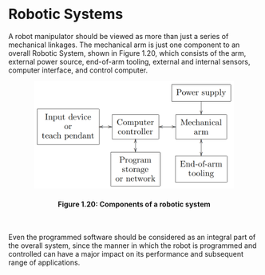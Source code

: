&emsp;
# Robotic Systems

A robot manipulator should be viewed as more than just a series of mechanical linkages. The mechanical arm is just one component to an overall Robotic System, shown in Figure 1.20, which consists of the arm, external power source, end-of-arm tooling, external and internal sensors, computer interface, and control computer. 

<div align=center>
    <img src="imgs/1.20.png" width=400>
    <h4>Figure 1.20: Components of a robotic system<h>
</div>

&emsp;

Even the programmed software should be considered as an integral part of the overall system, since the manner in which the robot is programmed and controlled can have a major impact on its performance and subsequent range of applications.

